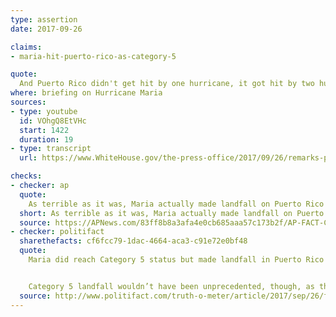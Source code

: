 ```yaml
---
type: assertion
date: 2017-09-26

claims:
- maria-hit-puerto-rico-as-category-5

quote:
  And Puerto Rico didn't get hit by one hurricane, it got hit by two hurricanes, and they were among the biggest we've ever seen -- with the second one being even worse.  I mean, the second one hit Puerto Rico as a Category 5.  I don't believe anybody has ever seen that happen before -- hit land with that kind of velocity.
where: briefing on Hurricane Maria
sources:
- type: youtube
  id: VOhgQ8EtVHc
  start: 1422
  duration: 19
- type: transcript
  url: https://www.WhiteHouse.gov/the-press-office/2017/09/26/remarks-president-trump-and-president-rajoy-government-spain-joint-press

checks:
- checker: ap
  quote:
    As terrible as it was, Maria actually made landfall on Puerto Rico as a Category 4 hurricane, not 5. Winds were at 155 mph (249 kph), not 157 (253), the minimum for Category 5. It’s a distinction no doubt lost on Puerto Ricans — the storm was even stronger than Harvey and Irma upon landfall, said National Hurricane Center spokesman Dennis Feltgen. But, "operationally it was a Category 4 hurricane."
  short: As terrible as it was, Maria actually made landfall on Puerto Rico as a Category 4 hurricane, not 5.
  source: https://APNews.com/83ff8b8a3afa4e0cb685aaa57c173b2f/AP-FACT-CHECK:-Trump-strikes-false-notes-on-Puerto-Rico
- checker: politifact
  sharethefacts: cf6fcc79-1dac-4664-aca3-c91e72e0bf48
  quote:
    Maria did reach Category 5 status but made landfall in Puerto Rico as a Category 4 hurricane. Category 4 storms have sustained wind speeds between 130 and 156 miles per hour. Maria hit the upper limit.


    Category 5 landfall wouldn’t have been unprecedented, though, as three such hurricanes have made landfall in the United States, the last one being Hurricane Andrew in Florida 25 years ago.
  source: http://www.politifact.com/truth-o-meter/article/2017/sep/26/fact-checking-donald-trump-hurricane-maria-puerto-/
---
```

